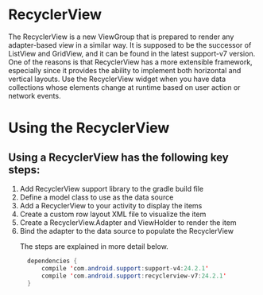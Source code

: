 # RecyclerView
The RecyclerView is a new ViewGroup that is prepared to render any adapter-based view in a similar way. It is supposed to be the successor of ListView and GridView, and it can be found in the latest support-v7 version. One of the reasons is that RecyclerView has a more extensible framework, especially since it provides the ability to implement both horizontal and vertical layouts. Use the RecyclerView widget when you have data collections whose elements change at runtime based on user action or network events.


# Using the RecyclerView

## Using a RecyclerView has the following key steps:
  
  <ol>
  <li>Add RecyclerView support library to the gradle build file</li>
  <li>Define a model class to use as the data source</li>
  <li>Add a RecyclerView to your activity to display the items</li>
  <li>Create a custom row layout XML file to visualize the item</li>
  <li>Create a RecyclerView.Adapter and ViewHolder to render the item</li>
  <li>Bind the adapter to the data source to populate the RecyclerView</li>

The steps are explained in more detail below.

```java
  dependencies {
      compile 'com.android.support:support-v4:24.2.1'
      compile 'com.android.support:recyclerview-v7:24.2.1'
  }
```

